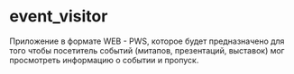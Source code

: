 # event_visitor

Приложение в формате WEB - PWS, которое будет предназначено для того чтобы посетитель событий (митапов, презентаций, выставок) мог просмотреть информацию о событии и пропуск.



